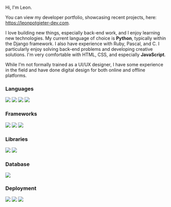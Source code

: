 Hi, I'm Leon.

You can view my developer portfolio, showcasing recent projects, here: https://leonpotgieter-dev.com.

I love building new things, especially back-end work, and I enjoy learning new technologies. My current language of choice is **Python**, typically within the Django framework. I also have experience with Ruby, Pascal, and C. I particularly enjoy solving back-end problems and developing creative solutions. I'm very comfortable with HTML, CSS, and especially **JavaScript**. 

While I’m not formally trained as a UI/UX designer, I have some experience in the field and have done digital design for both online and offline platforms.

### Languages

<img src="https://img.shields.io/badge/Python-grey.svg?logo=python">&nbsp;<img src="https://img.shields.io/badge/JavaScript-grey.svg?logo=Javascript">
<img src="https://img.shields.io/badge/HTML-grey.svg?logo=HTML5">
<img src="https://img.shields.io/badge/CSS-grey.svg?logo=CSS3">

### Frameworks

<img src="https://img.shields.io/badge/Django-grey.svg?logo=django">&nbsp;<img src="https://img.shields.io/badge/Flask-grey.svg?logo=flask">
<img src="https://img.shields.io/badge/Bootstrap-grey.svg?logo=Bootstrap">

### Libraries

<img src="https://img.shields.io/badge/jquery-grey.svg?logo=jquery">&nbsp;<img src="https://img.shields.io/badge/stripe-grey.svg?logo=stripe">

### Database

<img src="https://img.shields.io/badge/postgresql-grey.svg?logo=postgresql">

### Deployment

<img src="https://img.shields.io/badge/Linux-grey.svg?logo=linux">&nbsp;<img src="https://img.shields.io/badge/Docker-grey.svg?logo=docker">
<img src="https://img.shields.io/badge/Heroku-grey.svg?logo=Heroku">
